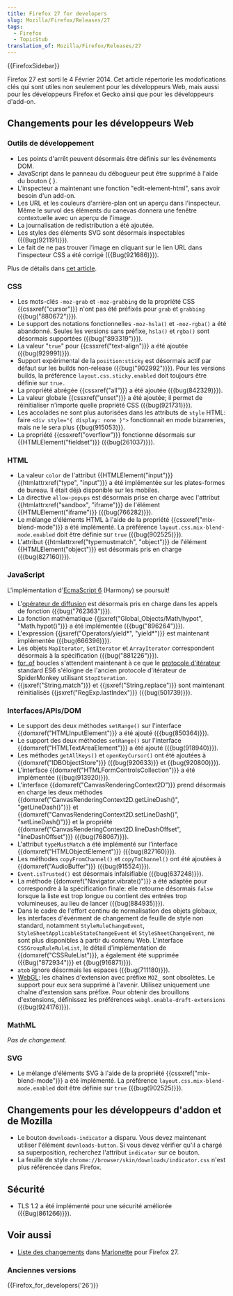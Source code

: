 ```yaml
---
title: Firefox 27 for developers
slug: Mozilla/Firefox/Releases/27
tags:
  - Firefox
  - TopicStub
translation_of: Mozilla/Firefox/Releases/27
---
```


{{FirefoxSidebar}}

Firefox 27 est sorti le 4 Février 2014. Cet article répertorie les modofications clés qui sont utiles non seulement pour les développeurs Web, mais aussi pour les développeurs Firefox et Gecko ainsi que pour les développeurs d'add-on.

## Changements pour les développeurs Web

### Outils de développement

- Les points d'arrêt peuvent désormais être définis sur les événements DOM.
- JavaScript dans le panneau du débogueur peut être supprimé à l'aide du bouton { }.
- L'inspecteur a maintenant une fonction "edit-element-html", sans avoir besoin d'un add-on.
- Les URL et les couleurs d'arrière-plan ont un aperçu dans l'inspecteur. Même le survol des éléments du canevas donnera une fenêtre contextuelle avec un aperçu de l'image.
- La journalisation de redistribution a été ajoutée.
- Les styles des éléments SVG sont désormais inspectables ({{Bug(921191)}}).
- Le fait de ne pas trouver l'image en cliquant sur le lien URL dans l'inspecteur CSS a été corrigé ({{Bug(921686)}}).

Plus de détails dans [cet article](https://hacks.mozilla.org/2013/11/firefox-developer-tools-episode-27-edit-as-html-codemirror-more/).

### CSS

- Les mots-clés `-moz-grab` et `-moz-grabbing` de la propriété CSS {{cssxref("cursor")}} n'ont pas été préfixés pour `grab` et `grabbing` ({{bug("880672")}}).
- Le support des notations fonctionnelles `-moz-hsla()` et `-moz-rgba()` a été abandonné. Seules les versions sans préfixe, `hsla()` et `rgba()` sont désormais supportées ({{bug("893319")}}).
- La valeur "`true`" pour {{cssxref("text-align")}} a été ajoutée ({{bug(929991)}}).
- Support expérimental de la `position:sticky` est désormais actif par défaut sur les builds non-release ({{bug("902992")}}). Pour les versions builds, la préférence `layout.css.sticky.enabled` doit toujours être définie sur `true.`
- La propriété abrégée {{cssxref("all")}} a été ajoutée ({{bug(842329)}}).
- La valeur globale {{cssxref("unset")}} a été ajoutée; il permet de réinitialiser n'importe quelle propriété CSS ({{bug(921731)}}).
- Les accolades ne sont plus autorisées dans les attributs de `style` HTML: faire `<div style="{ display: none }">` fonctionnait en mode bizarreries, mais ne le sera plus {{bug(915053)}}.
- La propriété {{cssxref("overflow")}} fonctionne désormais sur {{HTMLElement("fieldset")}} ({{bug(261037)}}).

### HTML

- La valeur `color` de l'attribut {{HTMLElement("input")}} {{htmlattrxref("type", "input")}} a été implémentée sur les plates-formes de bureau. Il était déjà disponible sur les mobiles.
- La directive `allow-popups` est désormais prise en charge avec l'attribut {{htmlattrxref("sandbox", "iframe")}} de l'élément {{HTMLElement("iframe")}} ({{bug(766282)}}).
- Le mélange d'éléments HTML à l'aide de la propriété {{cssxref("mix-blend-mode")}} a été implémenté. La préférence `layout.css.mix-blend-mode.enabled` doit être définie sur `true` ({{bug(902525)}}).
- L'attribut {{htmlattrxref("typemustmatch", "object")}} de l'élément {{HTMLElement("object")}} est désormais pris en charge ({{bug(827160)}}).

### JavaScript

L'implémentation d'[EcmaScript 6](/fr/docs/Web/JavaScript/ECMAScript_6_support_in_Mozilla) (Harmony) se poursuit!

- L'[opérateur de diffusion](/fr/docs/Web/JavaScript/Reference/Operators/Spread_operator) est désormais pris en charge dans les appels de fonction ({{bug("762363")}}).
- La fonction mathématique {{jsxref("Global_Objects/Math/hypot", "Math.hypot()")}} a été implémentée ({{bug("896264")}}).
- L'expression {{jsxref("Operators/yield*", "yield*")}} est maintenant implémentée ({{bug(666396)}}).
- Les objets `MapIterator`, `SetIterator` et `ArrayIterator` correspondent désormais à la spécification ({{bug("881226")}}).
- [for..of](/fr/docs/Web/JavaScript/Reference/Statements/for...of) boucles s'attendent maintenant à ce que le [protocole d'itérateur](/fr/docs/Web/JavaScript/Guide/The_Iterator_protocol) standard ES6 s'éloigne de l'ancien protocole d'itérateur de SpiderMonkey utilisant `StopIteration`.
- {{jsxref("String.match")}} et {{jsxref("String.replace")}} sont maintenant réinitialisés {{jsxref("RegExp.lastIndex")}} ({{bug(501739)}}).

### Interfaces/APIs/DOM

- Le support des deux méthodes `setRange()` sur l'interface {{domxref("HTMLInputElement")}} a été ajouté ({{bug(850364)}}).
- Le support des deux méthodes `setRange()` sur l'interface {{domxref("HTMLTextAreaElement")}} a été ajouté ({{bug(918940)}}).
- Les méthodes `getAllKeys()` et `openKeyCursor()` ont été ajoutées à {{domxref("IDBObjectStore")}} ({{bug(920633)}} et {{bug(920800)}}).
- L'interface {{domxref("HTMLFormControlsCollection")}} a été implémentée ({{bug(913920)}}).
- L'interface {{domxref("CanvasRenderingContext2D")}} prend désormais en charge les deux méthodes {{domxref("CanvasRenderingContext2D.getLineDash()", "getLineDash()")}} et {{domxref("CanvasRenderingContext2D.setLineDash()", "setLineDash()")}} et la propriété {{domxref("CanvasRenderingContext2D.lineDashOffset", "lineDashOffset")}} ({{bug(768067)}}).
- L'attribut `typeMustMatch` a été implémenté sur l'interface {{domxref("HTMLObjectElement")}} ({{bug(827160)}}).
- Les méthodes `copyFromChannel()` et `copyToChannel()` ont été ajoutées à {{domxref("AudioBuffer")}} ({{bug(915524)}}).
- `Event.isTrusted()` est désormais infalsifiable ({{bug(637248)}}).
- La méthode {{domxref("Navigator.vibrate()")}} a été adaptée pour correspondre à la spécification finale: elle retourne désormais `false` lorsque la liste est trop longue ou contient des entrées trop volumineuses, au lieu de lancer ({{bug(884935)}}).
- Dans le cadre de l'effort continu de normalisation des objets globaux, les interfaces d'événment de changement de feuille de style non standard, notamment `StyleRuleChangeEvent`, `StyleSheetApplicableStateChangeEvent` et `StyleSheetChangeEvent`, ne sont plus disponibles à partir du contenu Web. L'interface `CSSGroupRuleRuleList`, le détail d'implémentation de {{domxref("CSSRuleList")}}, a également été supprimée ({{Bug("872934")}} et {{bug(916871)}}).
- `atob` ignore désormais les espaces ({{bug(711180)}}).
- [WebGL](/fr/docs/Web/WebGL): les chaînes d'extension avec préfixe `MOZ_` sont obsolètes. Le support pour eux sera supprimé à l'avenir. Utilisez uniquement une chaîne d'extension sans préfixe. Pour obtenir des brouillons d'extensions, définissez les préférences `webgl.enable-draft-extensions` ({{bug(924176)}}).

### MathML

_Pas de changement._

### SVG

- Le mélange d'éléments SVG à l'aide de la propriété {{cssxref("mix-blend-mode")}} a été implémenté. La préférence `layout.css.mix-blend-mode.enabled` doit être définie sur `true` ({{bug(902525)}}).

## Changements pour les développeurs d'addon et de Mozilla

- Le bouton `downloads-indicator` a disparu. Vous devez maintenant utiliser l'élément `downloads-button`. Si vous devez vérifier qu'il a chargé sa superposition, recherchez l'attribut `indicator` sur ce bouton.
- La feuille de style `chrome://browser/skin/downloads/indicator.css` n'est plus référencée dans Firefox.

## Sécurité

- TLS 1.2 a été implémenté pour une sécurité améliorée ({{Bug(861266)}}).

## Voir aussi

- [Liste des changements](https://bugzilla.mozilla.org/buglist.cgi?resolution=FIXED&component=Marionette&product=Testing&target_milestone=mozilla27) dans [Marionette](/fr/docs/Mozilla/QA/Marionette) pour Firefox 27.

### Anciennes versions

{{Firefox_for_developers('26')}}
